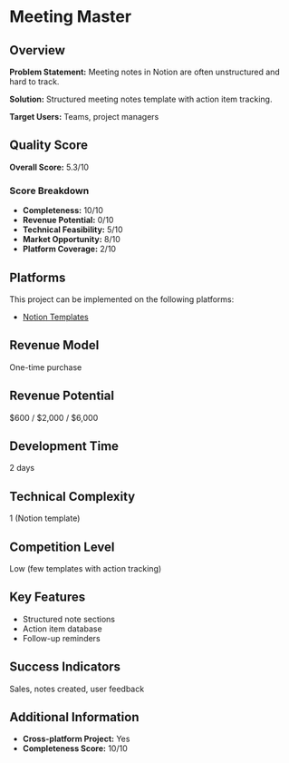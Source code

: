 # Meeting Master

## Overview
**Problem Statement:** Meeting notes in Notion are often unstructured and hard to track.

**Solution:** Structured meeting notes template with action item tracking.

**Target Users:** Teams, project managers

## Quality Score
**Overall Score:** 5.3/10

### Score Breakdown
- **Completeness:** 10/10
- **Revenue Potential:** 0/10
- **Technical Feasibility:** 5/10
- **Market Opportunity:** 8/10
- **Platform Coverage:** 2/10

## Platforms
This project can be implemented on the following platforms:
- [Notion Templates](./platforms/notion-templates/)

## Revenue Model
One-time purchase

## Revenue Potential
$600 / $2,000 / $6,000

## Development Time
2 days

## Technical Complexity
1 (Notion template)

## Competition Level
Low (few templates with action tracking)

## Key Features
- Structured note sections
- Action item database
- Follow-up reminders

## Success Indicators
Sales, notes created, user feedback

## Additional Information
- **Cross-platform Project:** Yes
- **Completeness Score:** 10/10
